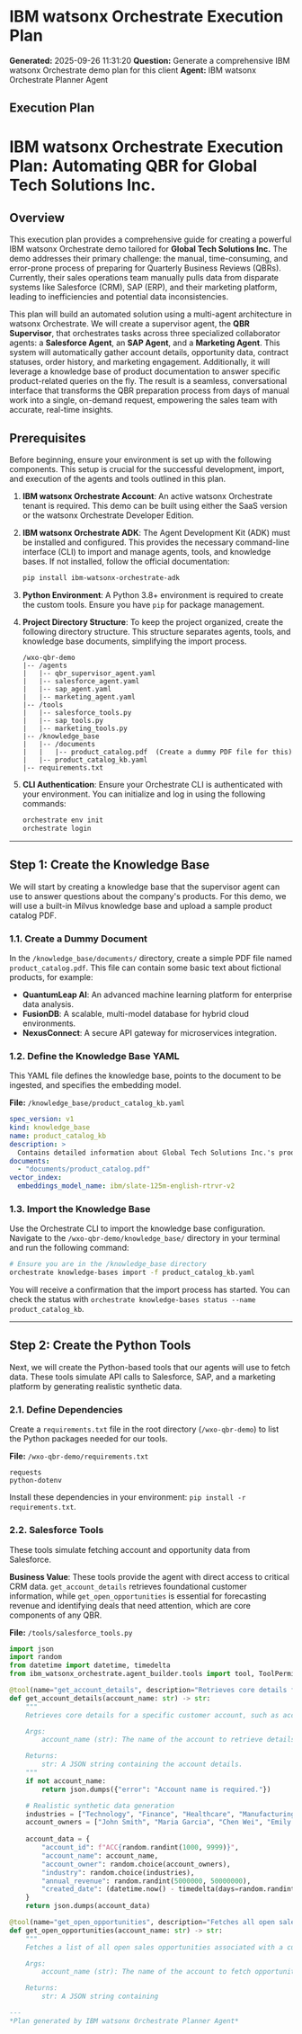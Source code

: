 # IBM watsonx Orchestrate Execution Plan

**Generated:** 2025-09-26 11:31:20
**Question:** Generate a comprehensive IBM watsonx Orchestrate demo plan for this client
**Agent:** IBM watsonx Orchestrate Planner Agent

## Execution Plan

# IBM watsonx Orchestrate Execution Plan: Automating QBR for Global Tech Solutions Inc.

## Overview

This execution plan provides a comprehensive guide for creating a powerful IBM watsonx Orchestrate demo tailored for **Global Tech Solutions Inc.** The demo addresses their primary challenge: the manual, time-consuming, and error-prone process of preparing for Quarterly Business Reviews (QBRs). Currently, their sales operations team manually pulls data from disparate systems like Salesforce (CRM), SAP (ERP), and their marketing platform, leading to inefficiencies and potential data inconsistencies.

This plan will build an automated solution using a multi-agent architecture in watsonx Orchestrate. We will create a supervisor agent, the **QBR Supervisor**, that orchestrates tasks across three specialized collaborator agents: a **Salesforce Agent**, an **SAP Agent**, and a **Marketing Agent**. This system will automatically gather account details, opportunity data, contract statuses, order history, and marketing engagement. Additionally, it will leverage a knowledge base of product documentation to answer specific product-related queries on the fly. The result is a seamless, conversational interface that transforms the QBR preparation process from days of manual work into a single, on-demand request, empowering the sales team with accurate, real-time insights.

## Prerequisites

Before beginning, ensure your environment is set up with the following components. This setup is crucial for the successful development, import, and execution of the agents and tools outlined in this plan.

1.  **IBM watsonx Orchestrate Account**: An active watsonx Orchestrate tenant is required. This demo can be built using either the SaaS version or the watsonx Orchestrate Developer Edition.
2.  **IBM watsonx Orchestrate ADK**: The Agent Development Kit (ADK) must be installed and configured. This provides the necessary command-line interface (CLI) to import and manage agents, tools, and knowledge bases. If not installed, follow the official documentation:
    ```bash
    pip install ibm-watsonx-orchestrate-adk
    ```
3.  **Python Environment**: A Python 3.8+ environment is required to create the custom tools. Ensure you have `pip` for package management.
4.  **Project Directory Structure**: To keep the project organized, create the following directory structure. This structure separates agents, tools, and knowledge base documents, simplifying the import process.

    ```
    /wxo-qbr-demo
    |-- /agents
    |   |-- qbr_supervisor_agent.yaml
    |   |-- salesforce_agent.yaml
    |   |-- sap_agent.yaml
    |   |-- marketing_agent.yaml
    |-- /tools
    |   |-- salesforce_tools.py
    |   |-- sap_tools.py
    |   |-- marketing_tools.py
    |-- /knowledge_base
    |   |-- /documents
    |   |   |-- product_catalog.pdf  (Create a dummy PDF file for this)
    |   |-- product_catalog_kb.yaml
    |-- requirements.txt
    ```
5.  **CLI Authentication**: Ensure your Orchestrate CLI is authenticated with your environment. You can initialize and log in using the following commands:
    ```bash
    orchestrate env init
    orchestrate login
    ```

---

## Step 1: Create the Knowledge Base

We will start by creating a knowledge base that the supervisor agent can use to answer questions about the company's products. For this demo, we will use a built-in Milvus knowledge base and upload a sample product catalog PDF.

### 1.1. Create a Dummy Document

In the `/knowledge_base/documents/` directory, create a simple PDF file named `product_catalog.pdf`. This file can contain some basic text about fictional products, for example:
*   **QuantumLeap AI**: An advanced machine learning platform for enterprise data analysis.
*   **FusionDB**: A scalable, multi-model database for hybrid cloud environments.
*   **NexusConnect**: A secure API gateway for microservices integration.

### 1.2. Define the Knowledge Base YAML

This YAML file defines the knowledge base, points to the document to be ingested, and specifies the embedding model.

**File:** `/knowledge_base/product_catalog_kb.yaml`
```yaml
spec_version: v1
kind: knowledge_base
name: product_catalog_kb
description: >
  Contains detailed information about Global Tech Solutions Inc.'s product offerings, including product datasheets, feature lists, pricing tiers, and technical specifications. Use this to answer any specific questions about company products.
documents:
  - "documents/product_catalog.pdf"
vector_index:
  embeddings_model_name: ibm/slate-125m-english-rtrvr-v2
```

### 1.3. Import the Knowledge Base

Use the Orchestrate CLI to import the knowledge base configuration. Navigate to the `/wxo-qbr-demo/knowledge_base/` directory in your terminal and run the following command:

```bash
# Ensure you are in the /knowledge_base directory
orchestrate knowledge-bases import -f product_catalog_kb.yaml
```
You will receive a confirmation that the import process has started. You can check the status with `orchestrate knowledge-bases status --name product_catalog_kb`.

---

## Step 2: Create the Python Tools

Next, we will create the Python-based tools that our agents will use to fetch data. These tools simulate API calls to Salesforce, SAP, and a marketing platform by generating realistic synthetic data.

### 2.1. Define Dependencies

Create a `requirements.txt` file in the root directory (`/wxo-qbr-demo`) to list the Python packages needed for our tools.

**File:** `/wxo-qbr-demo/requirements.txt`
```
requests
python-dotenv
```
Install these dependencies in your environment: `pip install -r requirements.txt`.

### 2.2. Salesforce Tools

These tools simulate fetching account and opportunity data from Salesforce.

**Business Value**: These tools provide the agent with direct access to critical CRM data. `get_account_details` retrieves foundational customer information, while `get_open_opportunities` is essential for forecasting revenue and identifying deals that need attention, which are core components of any QBR.

**File:** `/tools/salesforce_tools.py`
```python
import json
import random
from datetime import datetime, timedelta
from ibm_watsonx_orchestrate.agent_builder.tools import tool, ToolPermission

@tool(name="get_account_details", description="Retrieves core details for a specific customer account from Salesforce.")
def get_account_details(account_name: str) -> str:
    """
    Retrieves core details for a specific customer account, such as account owner, industry, and annual revenue.

    Args:
        account_name (str): The name of the account to retrieve details for.

    Returns:
        str: A JSON string containing the account details.
    """
    if not account_name:
        return json.dumps({"error": "Account name is required."})

    # Realistic synthetic data generation
    industries = ["Technology", "Finance", "Healthcare", "Manufacturing"]
    account_owners = ["John Smith", "Maria Garcia", "Chen Wei", "Emily Johnson"]
    
    account_data = {
        "account_id": f"ACC{random.randint(1000, 9999)}",
        "account_name": account_name,
        "account_owner": random.choice(account_owners),
        "industry": random.choice(industries),
        "annual_revenue": random.randint(5000000, 50000000),
        "created_date": (datetime.now() - timedelta(days=random.randint(365, 1825))).strftime('%Y-%m-%d')
    }
    return json.dumps(account_data)

@tool(name="get_open_opportunities", description="Fetches all open sales opportunities for a given customer account from Salesforce.")
def get_open_opportunities(account_name: str) -> str:
    """
    Fetches a list of all open sales opportunities associated with a customer account.

    Args:
        account_name (str): The name of the account to fetch opportunities for.

    Returns:
        str: A JSON string containing

---
*Plan generated by IBM watsonx Orchestrate Planner Agent*
